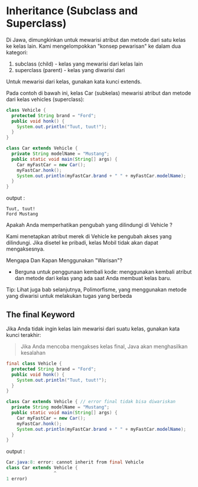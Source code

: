 # Inheritance (Subclass and Superclass)
Di Jawa, dimungkinkan untuk mewarisi atribut dan metode dari satu kelas ke kelas lain. Kami mengelompokkan "konsep pewarisan" ke dalam dua kategori:

1. subclass (child) - kelas yang mewarisi dari kelas lain
1. superclass (parent) - kelas yang diwarisi dari

Untuk mewarisi dari kelas, gunakan kata kunci extends.

Pada contoh di bawah ini, kelas Car (subkelas) mewarisi atribut dan metode dari kelas vehicles (superclass):
```java
class Vehicle {
  protected String brand = "Ford";
  public void honk() {
    System.out.println("Tuut, tuut!");
  }
}

class Car extends Vehicle {
  private String modelName = "Mustang";
  public static void main(String[] args) {
    Car myFastCar = new Car();
    myFastCar.honk();
    System.out.println(myFastCar.brand + " " + myFastCar.modelName);
  }
}
```
output :
```
Tuut, tuut!
Ford Mustang
```

Apakah Anda memperhatikan pengubah yang dilindungi di Vehicle ?

Kami menetapkan atribut merek di Vehicle  ke pengubah akses yang dilindungi. Jika disetel ke pribadi, kelas Mobil tidak akan dapat mengaksesnya.

Mengapa Dan Kapan Menggunakan "Warisan"?
- Berguna untuk penggunaan kembali kode: menggunakan kembali atribut dan metode dari kelas yang ada saat Anda membuat kelas baru.

Tip: Lihat juga bab selanjutnya, Polimorfisme, yang menggunakan metode yang diwarisi untuk melakukan tugas yang berbeda

## The final Keyword
Jika Anda tidak ingin kelas lain mewarisi dari suatu kelas, gunakan kata kunci terakhir:

> Jika Anda mencoba mengakses kelas final, Java akan menghasilkan kesalahan
```java
final class Vehicle {
  protected String brand = "Ford";
  public void honk() {
    System.out.println("Tuut, tuut!");
  }
}

class Car extends Vehicle { // error final tidak bisa diwariskan
  private String modelName = "Mustang";
  public static void main(String[] args) {
    Car myFastCar = new Car();
    myFastCar.honk();
    System.out.println(myFastCar.brand + " " + myFastCar.modelName);
  }
}
```

output :
```java
Car.java:8: error: cannot inherit from final Vehicle
class Car extends Vehicle {
                  ^
1 error)
```
